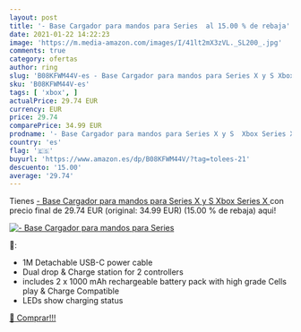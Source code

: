 ```yaml
---
layout: post
title: '- Base Cargador para mandos para Series  al 15.00 % de rebaja'
date: 2021-01-22 14:22:23
image: 'https://m.media-amazon.com/images/I/41lt2mX3zVL._SL200_.jpg'
comments: true
category: ofertas
author: ring
slug: 'B08KFWM44V-es - Base Cargador para mandos para Series X y S Xbox Series X'
sku: 'B08KFWM44V-es'
tags: [ 'xbox', ]
actualPrice: 29.74 EUR
currency: EUR
price: 29.74
comparePrice: 34.99 EUR
prodname: '- Base Cargador para mandos para Series X y S  Xbox Series X '
country: 'es'
flag: '🇪🇸'
buyurl: 'https://www.amazon.es/dp/B08KFWM44V/?tag=tolees-21'
descuento: '15.00'
average: '29.74'
---
```


Tienes [- Base Cargador para mandos para Series X y S  Xbox Series X ](https://www.amazon.es/dp/B08KFWM44V/?tag=tolees-21) con precio final de  29.74 EUR (original: 34.99 EUR) (15.00 %  de rebaja) aqui!

[![- Base Cargador para mandos para Series ](https://m.media-amazon.com/images/I/41lt2mX3zVL._SL200_.jpg)](https://www.amazon.es/dp/B08KFWM44V/?tag=tolees-21)

🔎:

- 1M Detachable USB-C power cable
- Dual drop & Charge station for 2 controllers
- includes 2 x 1000 mAh rechargeable battery pack with high grade Cells play & Charge Compatible
- LEDs show charging status

[🛒 Comprar!!!](https://www.amazon.es/dp/B08KFWM44V/?tag=tolees-21)

